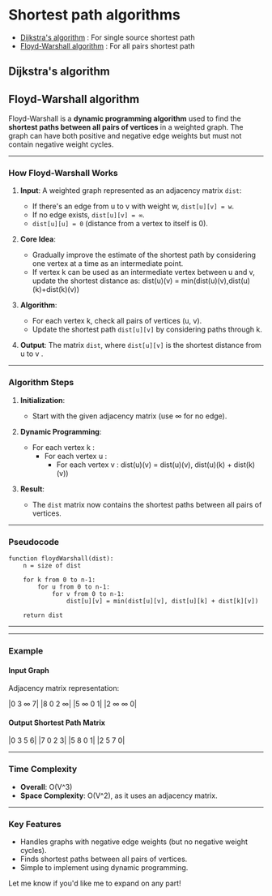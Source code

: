 # Shortest path algorithms

- [Dijkstra's algorithm](#dijkstras-algorithm) : For single source shortest path
- [Floyd-Warshall algorithm](#floyd-warshall-algorithm) : For all pairs shortest path

## Dijkstra's algorithm

## Floyd-Warshall algorithm

Floyd-Warshall is a **dynamic programming algorithm** used to find the **shortest paths between all pairs of vertices** in a weighted graph. The graph can have both positive and negative edge weights but must not contain negative weight cycles.

---

### **How Floyd-Warshall Works**

1. **Input**: A weighted graph represented as an adjacency matrix `dist`:

   - If there's an edge from u to v with weight w, `dist[u][v] = w`.
   - If no edge exists, `dist[u][v] = ∞`.
   - `dist[u][u] = 0` (distance from a vertex to itself is 0).

2. **Core Idea**:

   - Gradually improve the estimate of the shortest path by considering one vertex at a time as an intermediate point.
   - If vertex k can be used as an intermediate vertex between u and v, update the shortest distance as:
     dist(u)(v) = min(dist(u)(v),dist(u)(k)+dist(k)(v))

3. **Algorithm**:

   - For each vertex k, check all pairs of vertices (u, v).
   - Update the shortest path `dist[u][v]` by considering paths through k.

4. **Output**: The matrix `dist`, where `dist[u][v]` is the shortest distance from u to v .

---

### **Algorithm Steps**

1. **Initialization**:

   - Start with the given adjacency matrix (use ∞ for no edge).

2. **Dynamic Programming**:

   - For each vertex k :
     - For each vertex u :
       - For each vertex v :
         dist(u)(v) = dist(u)(v), dist(u)(k) + dist(k)(v))

3. **Result**:
   - The `dist` matrix now contains the shortest paths between all pairs of vertices.

---

### **Pseudocode**

```text
function floydWarshall(dist):
    n = size of dist

    for k from 0 to n-1:
        for u from 0 to n-1:
            for v from 0 to n-1:
                dist[u][v] = min(dist[u][v], dist[u][k] + dist[k][v])

    return dist
```

---

---

### **Example**

#### Input Graph

Adjacency matrix representation:

|0 3 ∞ 7|
|8 0 2 ∞|
|5 ∞ 0 1|
|2 ∞ ∞ 0|

#### Output Shortest Path Matrix

|0 3 5 6|
|7 0 2 3|
|5 8 0 1|
|2 5 7 0|

---

### **Time Complexity**

- **Overall**: O(V^3)
- **Space Complexity**: O(V^2), as it uses an adjacency matrix.

---

### **Key Features**

- Handles graphs with negative edge weights (but no negative weight cycles).
- Finds shortest paths between all pairs of vertices.
- Simple to implement using dynamic programming.

Let me know if you'd like me to expand on any part!
